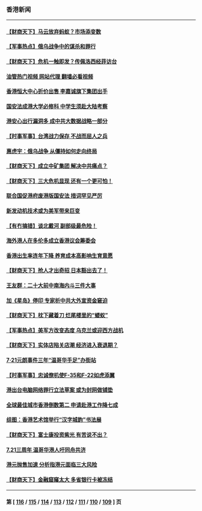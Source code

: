 ### 香港新闻
---
#### [【财商天下】马云放弃蚂蚁？市场添变数](../../pages/ncid1349362/n13794043.md?08030845) 
#### [【军事热点】俄乌战争中的谋杀和罪行](../../pages/ncid1349362/n13794020.md?08030845) 
#### [【财商天下】危机一触即发？传佩洛西经菲访台](../../pages/ncid1349362/n13793484.md?08030845) 
#### [油管热门视频 网站代理 翻墙必看视频](http://209.222.30.114:81/youtube.html?08030845)
#### [香港恒大中心折价出售 李嘉诚旗下集团出手](../../pages/ncid1349362/n13793468.md?08030845) 
#### [国安法成港大学必修科 中学生须赴大陆考察](../../pages/ncid1349362/n13793389.md?08030845) 
#### [港安心出行漏洞多 成中共大数据战略一部分](../../pages/ncid1349362/n13793044.md?08030845) 
#### [【时事军事】台湾战力保存 不战而屈人之兵](../../pages/ncid1349362/n13792389.md?08030845) 
#### [惠虎宇：俄乌战争 从僵持如何走向终局](../../pages/ncid1349362/n13792139.md?08030845) 
#### [【财商天下】成立中矿集团 解决中共痛点？](../../pages/ncid1349362/n13791867.md?08030845) 
#### [【财商天下】三大危机显现 还有一个更可怕！](../../pages/ncid1349362/n13791120.md?08030845) 
#### [联合国促港府废港版国安法 措词罕见严厉](../../pages/ncid1349362/n13790942.md?08030845) 
#### [新发动机技术或为美军带来巨变](../../pages/ncid1349362/n13790662.md?08030845) 
#### [【有冇搞错】谈北戴河 副部级最危险！](../../pages/ncid1349362/n13790376.md?08030845) 
#### [海外港人在多伦多成立香港议会筹委会](../../pages/ncid1349362/n13790347.md?08030845) 
#### [香港出生率连年下降 养育成本高影响生育意愿](../../pages/ncid1349362/n13790511.md?08030845) 
#### [【财商天下】抢人才出奇招 日本豁出去了！](../../pages/ncid1349362/n13790342.md?08030845) 
#### [王友群：二十大前中南海内斗三件大事](../../pages/ncid1349362/n13789729.md?08030845) 
#### [加《星岛》停印 专家析中共大外宣资金窘迫](../../pages/ncid1349362/n13789697.md?08030845) 
#### [【财商天下】枕下藏着刀 烂尾楼里的“蝼蚁”](../../pages/ncid1349362/n13789588.md?08030845) 
#### [【军事热点】美军方改变态度 乌克兰或迎西方战机](../../pages/ncid1349362/n13789431.md?08030845) 
#### [【财商天下】实体店陷关店潮 经济进入衰退期？](../../pages/ncid1349362/n13788865.md?08030845) 
#### [7‧21元朗事件三年“温哥华手足”办街站](../../pages/ncid1349362/n13788190.md?08030845) 
#### [【时事军事】忠诚僚机使F-35和F-22如虎添翼](../../pages/ncid1349362/n13788133.md?08030845) 
#### [港出台电脑网络罪行立法草案 或为封网做铺垫](../../pages/ncid1349362/n13787970.md?08030845) 
#### [全球最佳城市香港倒数第二 申请赴港工作降七成](../../pages/ncid1349362/n13787853.md?08030845) 
#### [组图：香港艺术馆举行“汉字城韵”书法展](../../pages/ncid1349362/n13787595.md?08030845) 
#### [【财商天下】富士康投资紫光 有苦说不出？](../../pages/ncid1349362/n13787339.md?08030845) 
#### [7.21三周年 温哥华港人吁同舟共济](../../pages/ncid1349362/n13787302.md?08030845) 
#### [港元抛售加速 分析指港元面临三大风险](../../pages/ncid1349362/n13786601.md?08030845) 
#### [【财商天下】金融窟窿太大 多省银行卡被冻结](../../pages/ncid1349362/n13786403.md?08030845) 

---
#### 第 [ [116](./116.md?08030845) / [115](./115.md?08030845) / [114](./114.md?08030845) / [113](./113.md?08030845) / [112](./112.md?08030845) / [111](./111.md?08030845) / [110](./110.md?08030845) / [109](./109.md?08030845) ] 页
